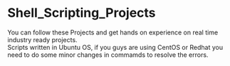 # Shell_Scripting_Projects
You can follow these Projects and get hands on experience on real time industry ready projects.\
Scripts written in Ubuntu OS, if you guys are using CentOS or Redhat you need to do some minor changes in commamds to resolve the errors.
